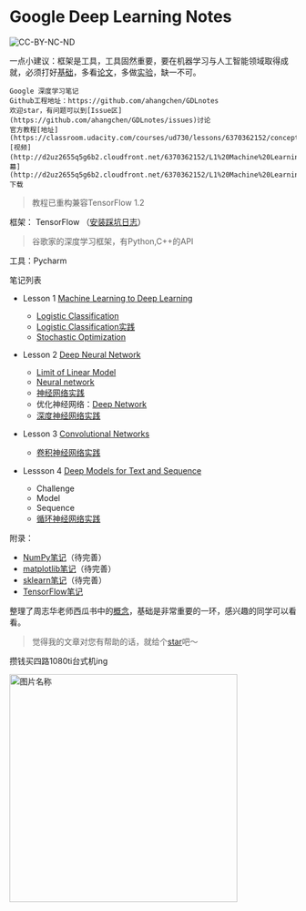 # Google Deep Learning Notes

![CC-BY-NC-ND](http://opentf.github.io/GuokrBadge/cc/gs/cc_byncnd.flat.guokr.32.svg)

一点小建议：框架是工具，工具固然重要，要在机器学习与人工智能领域取得成就，必须打好[基础](https://github.com/ahangchen/windy-afternoon/tree/master/ml/melon)，多看[论文](https://github.com/ahangchen/windy-afternoon/tree/master/ml/papers)，多做[实验](https://github.com/ahangchen/keras-dogs)，缺一不可。

```
Google 深度学习笔记
Github工程地址：https://github.com/ahangchen/GDLnotes
欢迎star，有问题可以到[Issue区](https://github.com/ahangchen/GDLnotes/issues)讨论
官方教程[地址](https://classroom.udacity.com/courses/ud730/lessons/6370362152/concepts/63798118170923)
[视频](http://d2uz2655q5g6b2.cloudfront.net/6370362152/L1%20Machine%20Learning%20to%20Deep%20Learning%20Videos.zip)/[字幕](http://d2uz2655q5g6b2.cloudfront.net/6370362152/L1%20Machine%20Learning%20to%20Deep%20Learning%20Subtitles.zip)下载
```

> 教程已重构兼容TensorFlow 1.2 

框架： TensorFlow （[安装踩坑日志](https://github.com/ahangchen/GDLnotes/tree/master/note/tensorflow/install.md)）

> 谷歌家的深度学习框架，有Python,C++的API

工具：Pycharm

笔记列表
- Lesson 1 [Machine Learning to Deep Learning](note/lesson-1/README.md)
    
    - [Logistic Classification](note/lesson-1/logistic_classify.md)
    - [Logistic Classification实践](note/lesson-1/practical.md)
    - [Stochastic Optimization](note/lesson-1/Stochastic_Optimization.md)

    
- Lesson 2 [Deep Neural Network](note/lesson-2/README.md)
    - [Limit of Linear Model](note/lesson-2/limit_linear.md)
    - [Neural network](note/lesson-2/neural_network.md)
    - [神经网络实践](note/lesson-2/neural_practical.md)
    - 优化神经网络：[Deep Network](note/lesson-2/deep_network.md)
    - [深度神经网络实践](note/lesson-2/deep_network_practice.md)
    
- Lesson 3 [Convolutional Networks](note/lesson-3/README.md)
  - [卷积神经网络实践](note/lesson-3/practice.md)
    
- Lessson 4 [Deep Models for Text and Sequence](note/lesson-4/README.md)
  - Challenge
  - Model
  - Sequence
  - [循环神经网络实践](note/lesson-4/rnn_practice.md)
    

附录：
- [NumPy笔记](note/numpy/README.md)（待完善）
- [matplotlib笔记](note/matplotlib/README.md)（待完善）
- [sklearn笔记](note/sklearn/README.md)（待完善）
- [TensorFlow笔记](note/tensorflow/README.md)

整理了周志华老师西瓜书中的[概念](https://github.com/ahangchen/windy-afternoon/blob/master/ml/melon_concepts.md)，基础是非常重要的一环，感兴趣的同学可以看看。

> 觉得我的文章对您有帮助的话，就给个[star](https://github.com/ahangchen/GDLnotes)吧～

攒钱买四路1080ti台式机ing

<img src="res/wxmoney.jpg" width = "400" height = "400" alt="图片名称" align=center />

